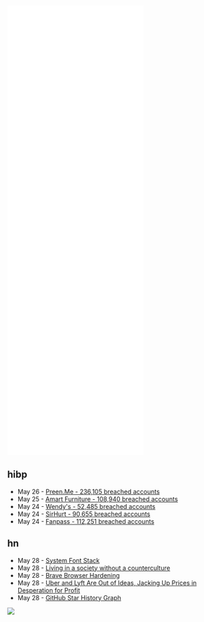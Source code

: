 ![Metrics](https://raw.githubusercontent.com/phixion/phixion/master/metrics.svg)

## hibp

<!--
for https://github.com/phixion/phixion/blob/main/.github/workflows/feeds.yml
-->
<!--START_SECTION:haveibeenpwnd-->
- May 26 - [Preen.Me - 236,105 breached accounts](https://haveibeenpwned.com/PwnedWebsites#PreenMe)
- May 25 - [Amart Furniture - 108,940 breached accounts](https://haveibeenpwned.com/PwnedWebsites#AmartFurniture)
- May 24 - [Wendy's - 52,485 breached accounts](https://haveibeenpwned.com/PwnedWebsites#Wendys)
- May 24 - [SirHurt - 90,655 breached accounts](https://haveibeenpwned.com/PwnedWebsites#SirHurt)
- May 24 - [Fanpass - 112,251 breached accounts](https://haveibeenpwned.com/PwnedWebsites#Fanpass)
<!--END_SECTION:haveibeenpwnd-->

## hn

<!--
for https://github.com/phixion/phixion/blob/main/.github/workflows/feeds.yml
-->
<!--START_SECTION:hn-->
- May 28 - [System Font Stack](https://systemfontstack.com)
- May 28 - [Living in a society without a counterculture](https://tedgioia.substack.com/p/14-warning-signs-that-you-are-living)
- May 28 - [Brave Browser Hardening](https://gitlab.com/CHEF-KOCH/brave-browser-hardening)
- May 28 - [Uber and Lyft Are Out of Ideas, Jacking Up Prices in Desperation for Profit](https://www.vice.com/en/article/m7vmpb/uber-and-lyft-are-out-of-ideas-jacking-up-prices-in-desperation-for-profit)
- May 28 - [GitHub Star History Graph](https://star-history.com)
<!--END_SECTION:hn-->

<!--
for https://yhype.me
-->
![](https://hit.yhype.me/github/profile?user_id=13013670)
